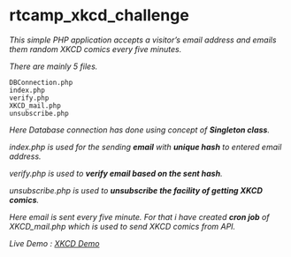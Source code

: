 # rtcamp_xkcd_challenge

*This simple PHP application accepts a visitor’s email address and emails them random XKCD comics every five minutes.*

*There are mainly 5 files.*
```
DBConnection.php
index.php
verify.php
XKCD_mail.php
unsubscribe.php
```

*Here Database connection has done using concept of **Singleton class**.*

*index.php is used for the sending **email** with **unique hash** to entered email address.*

*verify.php is used to **verify email based on the sent hash**.*

*unsubscribe.php is used to **unsubscribe the facility of getting XKCD comics**.*

*Here email is sent every five minute. For that i have created **cron job** of XKCD_mail.php which is used to send XKCD comics from API.*

*Live Demo : [XKCD Demo](http://xkcd.ictmu.in/)*
